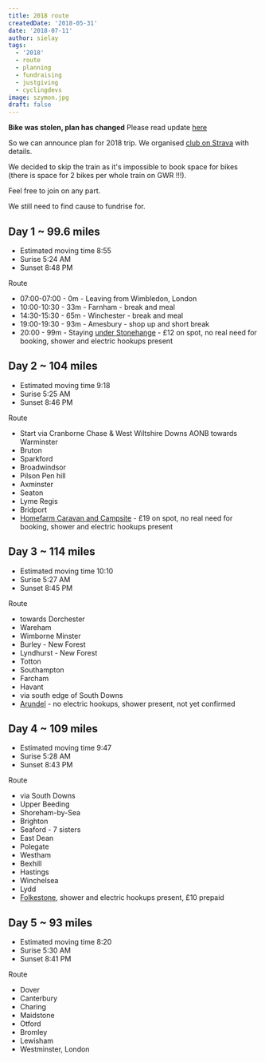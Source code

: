 ```yaml
---
title: 2018 route
createdDate: '2018-05-31'
date: '2018-07-11'
author: sielay
tags:
  - '2018'
  - route
  - planning
  - fundraising
  - justgiving
  - cyclingdevs
image: szymon.jpg
draft: false
---
```


**Bike was stolen, plan has changed** Please read update [here](/blog/2018-07-24-walking-instead/)

So we can announce plan for 2018 trip. We organised [club on Strava](https://www.strava.com/clubs/cyclingdevs) with
details.

We decided to skip the train as it's impossible to book space for bikes (there is space for 2 bikes per whole train on GWR !!!).

Feel free to join on any part.

We still need to find cause to fundrise for.

## Day 1 ~ 99.6 miles

 - Estimated moving time 8:55
 - Surise 5:24 AM
 - Sunset 8:48 PM

Route

 - 07:00-07:00 - 0m - Leaving from Wimbledon, London
 - 10:00-10:30 - 33m - Farnham - break and meal
 - 14:30-15:30 - 65m - Winchester - break and meal
 - 19:00-19:30 - 93m - Amesbury - shop up and short break
 - 20:00 - 99m - Staying [under Stonehange](https://www.campsites.co.uk/search/campsites-in-wiltshire/salisbury/stonehenge-campsite-and-glamping-pods) - £12 on spot, no real need for booking, shower and electric hookups present

## Day 2 ~ 104 miles

 - Estimated moving time 9:18
 - Surise 5:25 AM
 - Sunset 8:46 PM

 Route

 - Start via Cranborne Chase & West Wiltshire Downs AONB towards Warminster
 - Bruton
 - Sparkford
 - Broadwindsor
 - Pilson Pen hill
 - Axminster
 - Seaton
 - Lyme Regis
 - Bridport
 - [Homefarm Caravan and Campsite](https://www.campsites.co.uk/search/campsites-in-dorset/puncknowle/homefarm-caravan-and-campsite) - £19 on spot, no real need for booking, shower and electric hookups present

## Day 3 ~ 114 miles

 - Estimated moving time 10:10
 - Surise 5:27 AM
 - Sunset 8:45 PM

Route

 - towards Dorchester
 - Wareham
 - Wimborne Minster
 - Burley - New Forest
 -  Lyndhurst - New Forest
 - Totton
 - Southampton
 - Farcham
 - Havant
 - via south edge of South Downs
 - [Arundel](https://www.campsites.co.uk/search/campsites-in-sussex/arundel/gumber-camping-barn-and-campsite) - no electric hookups, shower present, not yet confirmed

## Day 4 ~ 109 miles

 - Estimated moving time 9:47
 - Surise 5:28 AM
 - Sunset 8:43 PM

 Route

 - via South Downs
 - Upper Beeding
 - Shoreham-by-Sea
 - Brighton
 - Seaford - 7 sisters
 - East Dean
 - Polegate
 - Westham
 - Bexhill
 - Hastings
 - Winchelsea
 - Lydd
 - [Folkestone](https://www.campsites.co.uk/search/campsites-in-kent/folkestone/little-satmar), shower and electric hookups present, £10 prepaid

## Day 5 ~ 93 miles

 - Estimated moving time 8:20
 - Surise 5:30 AM
 - Sunset 8:41 PM

Route

 - Dover
 - Canterbury
 - Charing
 - Maidstone
 - Otford
 - Bromley
 - Lewisham
 - Westminster, London
